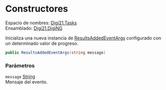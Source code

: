 # Constructores

Espacio de nombres: [Digi21.Tasks](/digi3d-net/programacion/.net/referencia/digi21.diging/digi21.tasks/)  
Ensamblado: [Digi21.DigiNG](/digi3d-net/programacion/.net/referencia/digi21.diging.plugin/digi21.diging/)

Inicializa una nueva instancia de [ResultsAddedEventArgs](/digi3d-net/programacion/.net/referencia/digi21.diging/digi21.tasks/clases/resultsaddedeventargs/) configurado con un determinado valor de progreso.

```csharp
public ResultsAddedEventArgs(string message)
```

### Parámetros

`message` [String](https://docs.microsoft.com/en-us/dotnet/api/system.string?view=net-5.0)  
Mensaje del evento.



